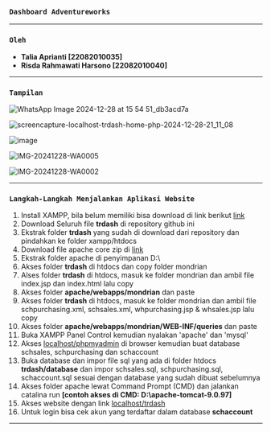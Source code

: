### **`Dashboard Adventureworks`**

---

### **`Oleh`**

- **Talia Aprianti          [22082010035]**
- **Risda Rahmawati Harsono [22082010040]**

---
### **`Tampilan`**

![WhatsApp Image 2024-12-28 at 15 54 51_db3acd7a](https://github.com/user-attachments/assets/73689010-8ac0-461a-9aec-9f2f6cac3ed2)

![screencapture-localhost-trdash-home-php-2024-12-28-21_11_08](https://github.com/user-attachments/assets/89484588-73be-4cb2-80c5-7bca5ec43421)

![image](https://github.com/user-attachments/assets/c9f4f911-994f-469c-8eaf-abb52d0559ac)

![IMG-20241228-WA0005](https://github.com/user-attachments/assets/fb821c9d-1890-47e2-bdd6-7e0db719e12b)

![IMG-20241228-WA0002](https://github.com/user-attachments/assets/1f153210-5da8-4a51-978d-4716f7a2d90b)

---
### **`Langkah-Langkah Menjalankan Aplikasi Website`**

1. Install XAMPP, bila belum memiliki bisa download di link berikut [link](https://www.apachefriends.org/download.html)
2. Download Seluruh file **trdash** di repository github ini
3. Ekstrak folder **trdash** yang sudah di download dari repository dan pindahkan ke folder xampp/htdocs
4. Download file apache core zip di [link](https://tomcat.apache.org/download-90.cgi)
5. Ekstrak folder apache di penyimpanan D:\
6. Akses folder **trdash** di htdocs dan copy folder mondrian
7. Alses folder **trdash** di htdocs, masuk ke folder mondrian dan ambil file index.jsp dan index.html lalu copy
8. Akses folder **apache/webapps/mondrian** dan paste
9. Akses folder **trdash** di htdocs, masuk ke folder mondrian dan ambil file schpurchasing.xml, schsales.xml, whpurchasing.jsp & whsales.jsp lalu copy
10. Akses folder **apache/webapps/mondrian/WEB-INF/queries** dan paste
11. Buka XAMPP Panel Control kemudian nyalakan 'apache' dan 'mysql'
12. Akses [localhost/phpmyadmin](http://localhost/phpmyadmin/) di browser kemudian buat database schsales, schpurchasing dan schaccount
13. Buka database dan impor file sql yang ada di folder htdocs **trdash/database** dan impor schsales.sql, schpurchasing.sql, schaccount.sql sesuai dengan database yang sudah dibuat sebelumnya
14. Akses folder apache lewat Command Prompt (CMD) dan jalankan catalina run **[contoh akses di CMD: D:\apache-tomcat-9.0.97]**
15. Akses website dengan link [localhost/trdash](http://localhost/trdash/)
16. Untuk login bisa cek akun yang terdaftar dalam database **schaccount**
---
